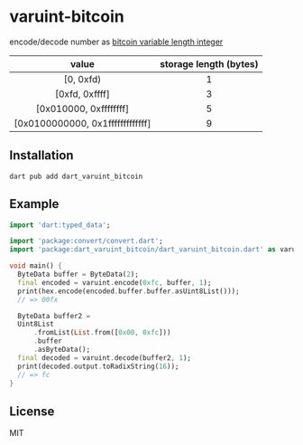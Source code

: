 # varuint-bitcoin

encode/decode number
as [bitcoin variable length integer](https://en.bitcoin.it/wiki/Protocol_documentation#Variable_length_integer)

| value | storage length (bytes) |
|:------:|:--------------:|
| [0, 0xfd) | 1 |
| [0xfd, 0xffff] | 3 |
| [0x010000, 0xffffffff] | 5 |
| [0x0100000000, 0x1fffffffffffff] | 9 |

## Installation

    dart pub add dart_varuint_bitcoin

## Example

```dart
import 'dart:typed_data';

import 'package:convert/convert.dart';
import 'package:dart_varuint_bitcoin/dart_varuint_bitcoin.dart' as varuint;

void main() {
  ByteData buffer = ByteData(2);
  final encoded = varuint.encode(0xfc, buffer, 1);
  print(hex.encode(encoded.buffer.buffer.asUint8List()));
  // => 00fx

  ByteData buffer2 =
  Uint8List
      .fromList(List.from([0x00, 0xfc]))
      .buffer
      .asByteData();
  final decoded = varuint.decode(buffer2, 1);
  print(decoded.output.toRadixString(16));
  // => fc
}
```

## License

MIT